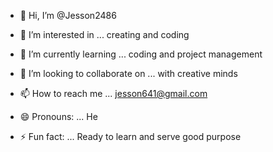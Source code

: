 - 👋 Hi, I’m @Jesson2486
- 👀 I’m interested in ... creating and coding
- 🌱 I’m currently learning ... coding and project management 
- 💞️ I’m looking to collaborate on ... with creative minds 
- 📫 How to reach me ... jesson641@gmail.com

- 😄 Pronouns: ... He
- ⚡ Fun fact: ... Ready to learn and serve good purpose 

<!---
Jesson2486/Jesson2486 is a ✨ special ✨ repository because its `README.md` (this file) appears on your GitHub profile.
You can click the Preview link to take a look at your changes.
--->

